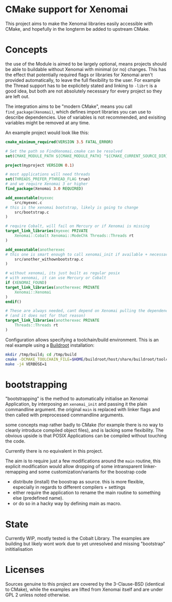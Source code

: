 # CMake support for Xenomai

This project aims to make the Xenomai libraries easily accessible with CMake,
and hopefully in the longterm be added to upstream CMake.

# Concepts

the use of the Module is aimed to be largely optional, means projects should be able to
buildable without Xenomai with minimal (or no) changes.
This has the effect that potentially required flags or libraries for Xenomai aren't provided automatically,
to leave the full flexibility to the user. For example the Thread support has to be explicitely stated and linking to
`-librt` is a good idea, but both are not absolutely necessary for every project so they are left out.

The integration aims to be "modern CMake", means you call `find_package(Xenomai)`, which defines import libraries you can
use to describe dependencies. Use of variables is not recommended, and exisiting variables might be removed at any time.

An example project would look like this:

```cmake
cmake_minimum_required(VERSION 3.5 FATAL_ERROR)

# Set the path so FindXenomai.cmake can be resolved
set(CMAKE_MODULE_PATH ${CMAKE_MODULE_PATH} "${CMAKE_CURRENT_SOURCE_DIR}/cmake/modules")

project(myproject VERSION 0.1)

# most applications will need threads
set(THREADS_PREFER_PTHREAD_FLAG true)
# and we require Xenomai 3 or higher
find_package(Xenomai 3.0 REQUIRED)

add_executable(myexec
	src/myexec.c
# this is the xenomai bootstrap, likely is going to change
	src/bootstrap.c
)

# require Cobalt, will fail on Mercury or if Xenomai is missing
target_link_libraries(myexec PRIVATE
	Xenomai::Cobalt Xenomai::ModeChk Threads::Threads rt
)

add_executable(anotherexec
# this one is smart enough to call xenomai_init if available + necessary
	src/another_withownbootstrap.c
)

# without xenomai, its just built as regular posix
# with xenomai, it can use Mercury or Cobalt
if (XENOMAI_FOUND)
target_link_libraries(anotherexec PRIVATE
	Xenomai::Xenomai
)
endif()

# These are always needed, cant depend on Xenomai pulling the dependencies in
# (and it does not for that reason)
target_link_libraries(anotherexec PRIVATE
	Threads::Threads rt
)	
```

Configuration allows specifying a toolchain/build environment. This is an real example using a [Buildroot](https://buildroot.org/) installation:

```bash
mkdir /tmp/build; cd /tmp/build
cmake -DCMAKE_TOOLCHAIN_FILE=$HOME/buildroot/host/share/buildroot/toolchainfile.cmake  $HOME/code/xeno_cmake/examples/alchemy
make -j4 VERBOSE=1
```


# bootstrapping

"bootstrapping" is the method to automatically initialise an Xenomai Application,
by interposing an `xenomai_init` and passing it the plain commandline argument.
the original `main` is replaced with linker flags and then called with preprocessed
commandline arguments.

some concepts map rather badly to CMake (for example there is no way to cleanly introduce compiled object files),
and is lacking some flexibility. The obvious upside is that POSIX Applications can be compiled without touching the code.

Currently there is no equivalent in this project.

The aim is to require just a few modifications around the `main` routine, this explicit
modification would allow dropping of some intransparent linker-remapping and some customization/variants
for the boostrap code

-   distribute (install) the boostrap as source.
    this is more flexible, especially in regards to different compilers + settings
-   either require the application to rename the main routine to something else (predefined name).
-   or do so in a hacky way by defining main as macro.



# State

Currently WIP, mostly tested is the Cobalt Library. The examples are building but likely wont work due to
yet unresolved and missing "bootstrap" inititialisation

# Licenses

Sources genuine to this project are covered by the 3-Clause-BSD (identical to CMake),
while the examples are lifted from Xenomai itself and are under GPL 2 unless noted otherwise.
